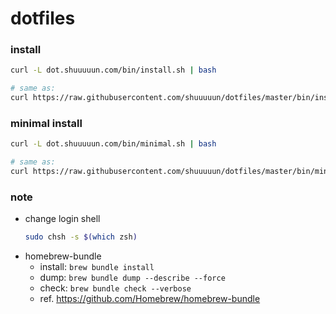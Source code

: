 # dotfiles

### install
```sh
curl -L dot.shuuuuun.com/bin/install.sh | bash

# same as:
curl https://raw.githubusercontent.com/shuuuuun/dotfiles/master/bin/install.sh | bash
```

### minimal install
```sh
curl -L dot.shuuuuun.com/bin/minimal.sh | bash

# same as:
curl https://raw.githubusercontent.com/shuuuuun/dotfiles/master/bin/minimal.sh | bash
```


### note

- change login shell
  ```sh
  sudo chsh -s $(which zsh)
  ```
- homebrew-bundle
  - install: `brew bundle install`
  - dump: `brew bundle dump --describe --force`
  - check: `brew bundle check --verbose`
  - ref. https://github.com/Homebrew/homebrew-bundle
